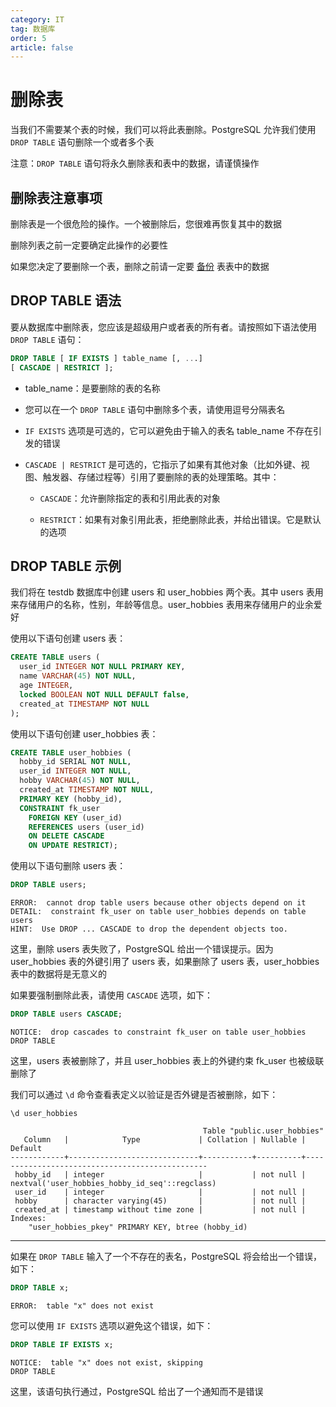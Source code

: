 ```yaml
---
category: IT
tag: 数据库
order: 5
article: false
---
```


# 删除表

当我们不需要某个表的时候，我们可以将此表删除。PostgreSQL 允许我们使用 `DROP TABLE` 语句删除一个或者多个表

注意：`DROP TABLE` 语句将永久删除表和表中的数据，请谨慎操作

## 删除表注意事项

删除表是一个很危险的操作。一个被删除后，您很难再恢复其中的数据

删除列表之前一定要确定此操作的必要性

如果您决定了要删除一个表，删除之前请一定要 [备份](../administration/backup-and-restore.md) 表表中的数据

## DROP TABLE 语法

要从数据库中删除表，您应该是超级用户或者表的所有者。请按照如下语法使用 `DROP TABLE` 语句：

```sql
DROP TABLE [ IF EXISTS ] table_name [, ...]
[ CASCADE | RESTRICT ];
```

- table_name：是要删除的表的名称

- 您可以在一个 `DROP TABLE` 语句中删除多个表，请使用逗号分隔表名

- `IF EXISTS` 选项是可选的，它可以避免由于输入的表名 table_name 不存在引发的错误

- `CASCADE | RESTRICT` 是可选的，它指示了如果有其他对象（比如外键、视图、触发器、存储过程等）引用了要删除的表的处理策略。其中：

    - `CASCADE`：允许删除指定的表和引用此表的对象

    - `RESTRICT`：如果有对象引用此表，拒绝删除此表，并给出错误。它是默认的选项

## DROP TABLE 示例

我们将在 testdb 数据库中创建 users 和 user_hobbies 两个表。其中 users 表用来存储用户的名称，性别，年龄等信息。user_hobbies 表用来存储用户的业余爱好

使用以下语句创建 users 表：

```sql
CREATE TABLE users (
  user_id INTEGER NOT NULL PRIMARY KEY,
  name VARCHAR(45) NOT NULL,
  age INTEGER,
  locked BOOLEAN NOT NULL DEFAULT false,
  created_at TIMESTAMP NOT NULL
);
```

使用以下语句创建 user_hobbies 表：

```sql
CREATE TABLE user_hobbies (
  hobby_id SERIAL NOT NULL,
  user_id INTEGER NOT NULL,
  hobby VARCHAR(45) NOT NULL,
  created_at TIMESTAMP NOT NULL,
  PRIMARY KEY (hobby_id),
  CONSTRAINT fk_user
    FOREIGN KEY (user_id)
    REFERENCES users (user_id)
    ON DELETE CASCADE
    ON UPDATE RESTRICT);
```

使用以下语句删除 users 表：

```sql
DROP TABLE users;
```

```text
ERROR:  cannot drop table users because other objects depend on it
DETAIL:  constraint fk_user on table user_hobbies depends on table users
HINT:  Use DROP ... CASCADE to drop the dependent objects too.
```

这里，删除 users 表失败了，PostgreSQL 给出一个错误提示。因为 user_hobbies 表的外键引用了 users 表，如果删除了 users 表，user_hobbies 表中的数据将是无意义的

如果要强制删除此表，请使用 `CASCADE` 选项，如下：

```sql
DROP TABLE users CASCADE;
```

```text
NOTICE:  drop cascades to constraint fk_user on table user_hobbies
DROP TABLE
```

这里，users 表被删除了，并且 user_hobbies 表上的外键约束 fk_user 也被级联删除了

我们可以通过 `\d` 命令查看表定义以验证是否外键是否被删除，如下：

```shell
\d user_hobbies
```

```text
                                           Table "public.user_hobbies"
   Column   |            Type             | Collation | Nullable |                    Default
------------+-----------------------------+-----------+----------+------------------------------------------------
 hobby_id   | integer                     |           | not null | nextval('user_hobbies_hobby_id_seq'::regclass)
 user_id    | integer                     |           | not null |
 hobby      | character varying(45)       |           | not null |
 created_at | timestamp without time zone |           | not null |
Indexes:
    "user_hobbies_pkey" PRIMARY KEY, btree (hobby_id)
```

---

如果在 `DROP TABLE` 输入了一个不存在的表名，PostgreSQL 将会给出一个错误，如下：

```sql
DROP TABLE x;
```

```text
ERROR:  table "x" does not exist
```

您可以使用 `IF EXISTS` 选项以避免这个错误，如下：

```sql
DROP TABLE IF EXISTS x;
```

```text
NOTICE:  table "x" does not exist, skipping
DROP TABLE
```

这里，该语句执行通过，PostgreSQL 给出了一个通知而不是错误